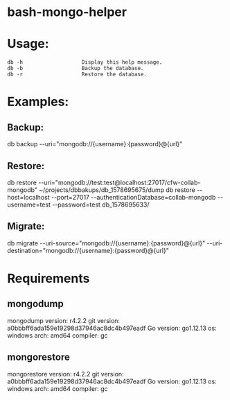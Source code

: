 # bash-mongo-helper

# Usage:
    db -h                   Display this help message.
    db -b                   Backup the database.
    db -r                   Restore the database.

# Examples:
## Backup:
db backup --uri="mongodb://{username}:{password}@{url}"
## Restore:
db restore --uri="mongodb://test:test@localhost:27017/cfw-collab-mongodb" ~/projects/dbbakups/db_1578695675/dump
db restore --host=localhost --port=27017 --authenticationDatabase=collab-mongodb --username=test --password=test db_1578695633/
## Migrate:
db migrate --uri-source="mongodb://{username}:{password}@{url}" --uri-destination="mongodb://{username}:{password}@{url}"

# Requirements

## mongodump
mongodump version: r4.2.2
git version: a0bbbff6ada159e19298d37946ac8dc4b497eadf
Go version: go1.12.13
   os: windows
   arch: amd64
   compiler: gc

## mongorestore
mongorestore version: r4.2.2
git version: a0bbbff6ada159e19298d37946ac8dc4b497eadf
Go version: go1.12.13
   os: windows
   arch: amd64
   compiler: gc
